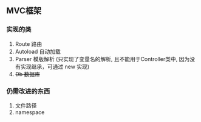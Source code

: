 ## MVC框架
### 实现的类
1. Route 路由
2. Autoload 自动加载
3. Parser 模版解析 (只实现了变量名的解析, 且不能用于Controller类中, 因为没有实现继承，可通过 new 实现)
4. <del>Db 数据库

### 仍需改进的东西
1. 文件路径
2. namespace